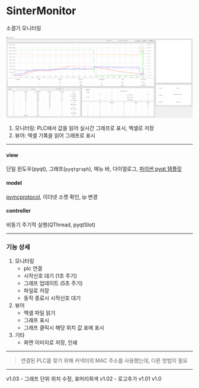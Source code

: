 # SinterMonitor
소결기 모니터링

![](./doc/img.png)
1. 모니터링: PLC에서 값을 읽어 실시간 그래프로 표시, 엑셀로 저장
2. 뷰어: 엑셀 기록을 읽어 그래프로 표시


***

#### view
단일 윈도우(pyqt), 그래프(`pyqtgraph`), 메뉴 바, 다이얼로그, [파이썬 pyqt 템플릿](https://github.com/SuhYeoJee/PythonTemplates/tree/main/pyqt)

#### model
[pymcprotocol](https://github.com/senrust/pymcprotocol), 이더넷 소켓 확인, ip 변경

#### controller
비동기 주기적 실행(QThread, pyqtSlot)

***

### 기능 상세
1. 모니터링
    - plc 연결
    - 시작신호 대기 (1초 주기)
    - 그래프 업데이트 (5초 주기)
    - 파일로 저장
    - 동작 종료시 시작신호 대기
2. 뷰어
    - 엑셀 파일 읽기
    - 그래프 표시
    - 그래프 클릭시 해당 위치 값 표에 표시
3. 기타
    - 화면 이미지로 저장, 인쇄

***

> 연결된 PLC를 찾기 위해 커넥터의 MAC 주소를 사용했는데, 다른 방법이 필요

*** 

v1.03 - 그래프 단위 위치 수정, 표머리회색
v1.02 - 로고추가
v1.01
v1.0